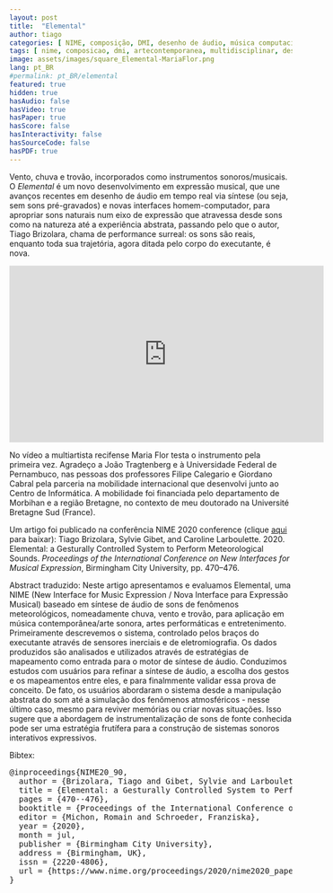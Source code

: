```yaml
---
layout: post
title:  "Elemental"
author: tiago
categories: [ NIME, composição, DMI, desenho de áudio, música computacional, pure data, myo ]
tags: [ nime, composicao, dmi, artecontemporanea, multidisciplinar, desenhodeaudio, audiodesign, musicacomputacional, puredata, myo, performance ]
image: assets/images/square_Elemental-MariaFlor.png
lang: pt_BR
#permalink: pt_BR/elemental
featured: true
hidden: true
hasAudio: false
hasVideo: true
hasPaper: true
hasScore: false
hasInteractivity: false
hasSourceCode: false
hasPDF: true
---
```


Vento, chuva e trovão, incorporados como instrumentos sonoros/musicais. O *Elemental* é um novo desenvolvimento em expressão musical, que une avanços recentes em desenho de áudio em tempo real via síntese (ou seja, sem sons pré-gravados) e novas interfaces homem-computador, para apropriar sons naturais num eixo de expressão que atravessa desde sons como na natureza até a experiência abstrata, passando pelo que o autor, Tiago Brizolara, chama de performance surreal: os sons são reais, enquanto toda sua trajetória, agora ditada pelo corpo do executante, é nova.

<iframe width="560" height="315" src="https://www.youtube.com/embed/V_Sv5HiV5zU" frameborder="0" allow="accelerometer; autoplay; clipboard-write; encrypted-media; gyroscope; picture-in-picture" allowfullscreen></iframe>

No vídeo a multiartista recifense Maria Flor testa o instrumento pela primeira vez. Agradeço a João Tragtenberg e à Universidade Federal de Pernambuco, nas pessoas dos professores Filipe Calegario e Giordano Cabral pela parceria na mobilidade internacional que desenvolvi junto ao Centro de Informática. A mobilidade foi financiada pelo departamento de Morbihan e a região Bretagne, no contexto de meu doutorado na Université Bretagne Sud (France).

Um artigo foi publicado na conferência NIME 2020 conference (clique [aqui](https://www.nime.org/proceedings/2020/nime2020_paper90.pdf) para baixar):
Tiago Brizolara, Sylvie Gibet, and Caroline Larboulette. 2020. Elemental: a Gesturally Controlled System to Perform Meteorological Sounds. *Proceedings of the International Conference on New Interfaces for Musical Expression*, Birmingham City University, pp. 470–476.

Abstract traduzido: Neste artigo apresentamos e evaluamos Elemental, uma NIME (New Interface for Music Expression / Nova Interface para Expressão Musical) baseado em síntese de áudio de sons de fenômenos meteorológicos, nomeadamente chuva, vento e trovão, para aplicação em música contemporânea/arte sonora, artes performáticas e entretenimento. Primeiramente descrevemos o sistema, controlado pelos braços do executante através de sensores inerciais e de eletromiografia. Os dados produzidos são analisados e utilizados através de estratégias de mapeamento como entrada para o motor de síntese de áudio. Conduzimos estudos com usuários para refinar a síntese de áudio, a escolha dos gestos e os mapeamentos entre eles, e para finalmmente validar essa prova de conceito. De fato, os usuários abordaram o sistema desde a manipulação abstrata do som até a simulação dos fenômenos atmosféricos - nesse último caso, mesmo para reviver memórias ou criar novas situações. Isso sugere que a abordagem de instrumentalização de sons de fonte conhecida pode ser uma estratégia frutífera para a construção de sistemas sonoros interativos expressivos.

Bibtex:  
<pre>
@inproceedings{NIME20_90,  
  author = {Brizolara, Tiago and Gibet, Sylvie and Larboulette, Caroline},  
  title = {Elemental: a Gesturally Controlled System to Perform Meteorological Sounds},  
  pages = {470--476},  
  booktitle = {Proceedings of the International Conference on New Interfaces for Musical Expression},  
  editor = {Michon, Romain and Schroeder, Franziska},  
  year = {2020},  
  month = jul,  
  publisher = {Birmingham City University},  
  address = {Birmingham, UK},  
  issn = {2220-4806},  
  url = {https://www.nime.org/proceedings/2020/nime2020_paper90.pdf}  
}
</pre>